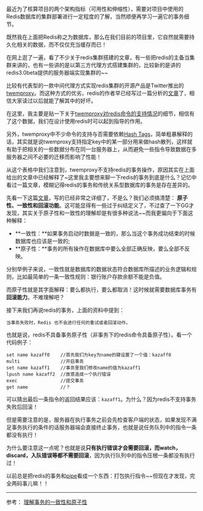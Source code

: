 最近为了核算项目的两个架构指标（可用性和伸缩性），需要对项目中使用的Redis数据库的集群部署进行一定程度的了解，当然顺便再学习一遍它的事务细节。

既然我在上面把Redis称之为数据库，那么在我们目前的项目里，它自然就需要持久化相关的数据，而不仅仅充当缓存而已！

在网上逛了一遍，看了不少关于redis集群搭建的文章，有一些把redis的主备当集群来讲的，也有一些讲的是以第三方代理方式搭建集群的，比较新的是讲的redis3.0beta提供的服务器端实现集群的~~

比较有代表型的一款中间代理方式实现redis集群的开源产品是Twitter推出的[twemproxy](https://github.com/twitter/twemproxy)。而这种方式的优劣，redis的作者早已经写过一篇分析的[文章](http://www.oschina.net/translate/twemproxy-a-twitter-redis-proxy)了，相信大家读过以后就能了解其中的好坏。

在这里，我主要是贴一下关于[twemproxy对redis命令的支持情况](https://github.com/twitter/twemproxy/blob/master/notes/redis.md)的细节，相信有了这个数据，我们在设计使用redis时可以起到指导的作用。

另外，twemproxy中不少命令的支持与否需要依赖[Hash Tags](https://github.com/twitter/twemproxy/blob/master/notes/recommendation.md#hash-tags)，简单粗暴解释的话，其实就是说twemproxy支持指定key中的某一部分用来做hash散列，这样就有助于把相关的一些数据分布在同一台服务器上，从而避免一些指令导致数据在多服务器之间不必要的迁移而影响了性能！

从这个表格中我们注意到，twemproxy不支持redis的事务操作，原因其实在上面给出的文章中已经解释了~这里我主要想来聊一下redis的事务到底是什么？记忆中看过一篇文章，模糊记得redis的事务和传统关系型数据库的事务是存在差异的。

先看一下这篇[文章](http://redisbook.readthedocs.org/en/latest/feature/transaction.html)，写的已经非常之详细了，不是么？我们必须搞清楚： **原子性、一致性和回滚功能**。这可能显得有一些过于纠结定义了，不过查了一下GG才发现，其实关于原子性和一致性的理解却是有很多种说法~~而我更偏向于下面这种解释：

- **一致性：**如果事务启动时数据是一致的，那么当这个事务成功结束的时候数据库也应该是一致的;
- **原子性：**事务的所有操作在数据库中要么全部正确反映，要么全部不反映。

分别举例子来说，一致性就是数据库的数据状态符合数据库所描述的业务逻辑和规则，比如最简单的一条一致性规则：银行账户存款余额不能是负值。

而原子性就是其字面解释：要么都执行，要么都取消！这时候就需要数据库事务有**回滚能力**。不难理解吧？

接下来我们再说redis的事务，上面的资料中提到：

	当事务失败时，Redis 也不会进行任何的重试或者回滚动作。

也就是说，redis不具备事务原子性（非事务下的redis命令具备原子性）。看一个代码例子：

	set name kazaff0  	//首先我们为key为name的键设置了一个值：kazaff0
	multi				//开启事务
	set name kazaff1	//事务里我们修改name的值为kazaff1
	lpush name kazaff2	//故意造成一个执行错误
	exec				//提交事务
	get name			//？

可以猜出最后一条指令的返回结果应该：`kazaff1`。为什么？因为redis不支持事务失败后回滚！

但是需要注意的是，服务器在执行事务之前会先检查客户端的状态，如果发现不满足事务执行的条件的话服务器端会直接终止事务，也就是说任务队列中的指令一条都没有执行！

为什么要注意这一点呢？也就是说**只有执行错误才会需要回滚，而watch，discard，入队错误等都不需要回滚**，因为执行队列中的指令压根一条都没有执行过！

以前总是把redis的事务和[pipe](http://blog.csdn.net/freebird_lb/article/details/7778919)看成一个东西：打包执行指令~~但现在才发现，完全两码事儿嘛！！





---

参考：
[理解事务的一致性和原子性](http://blog.csdn.net/amghost/article/details/17651891)







